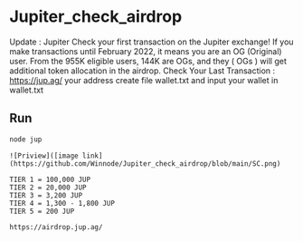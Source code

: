 # Jupiter_check_airdrop
Update : Jupiter  Check your first transaction on the Jupiter exchange!  If you make transactions until February 2022, it means you are an OG (Original) user.  From the 955K eligible users, 144K are OGs, and they ( OGs ) will get additional token allocation in the airdrop.  Check Your Last Transaction : https://jup.ag/
your address create file wallet.txt and input your wallet in wallet.txt


## Run
```bash
node jup
```
```
![Priview]([image link](https://github.com/Winnode/Jupiter_check_airdrop/blob/main/SC.png)
```
```
TIER 1 = 100,000 JUP
TIER 2 = 20,000 JUP
TIER 3 = 3,200 JUP
TIER 4 = 1,300 - 1,800 JUP
TIER 5 = 200 JUP

https://airdrop.jup.ag/
```
